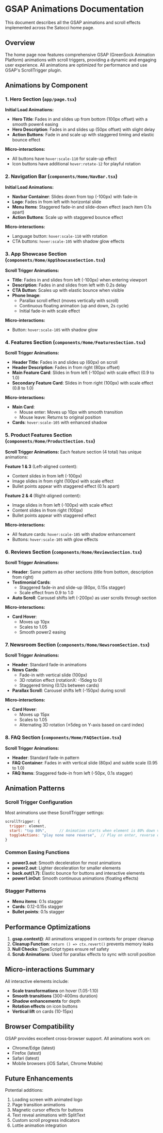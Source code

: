# GSAP Animations Documentation

This document describes all the GSAP animations and scroll effects implemented across the Satocci home page.

## Overview

The home page now features comprehensive GSAP (GreenSock Animation Platform) animations with scroll triggers, providing a dynamic and engaging user experience. All animations are optimized for performance and use GSAP's ScrollTrigger plugin.

## Animations by Component

### 1. Hero Section (`app/page.tsx`)

**Initial Load Animations:**
- **Hero Title**: Fades in and slides up from bottom (100px offset) with a smooth power4 easing
- **Hero Description**: Fades in and slides up (50px offset) with slight delay
- **Action Buttons**: Fade in and scale up with staggered timing and elastic bounce effect

**Micro-interactions:**
- All buttons have `hover:scale-110` for scale-up effect
- Icon buttons have additional `hover:rotate-12` for playful rotation

### 2. Navigation Bar (`components/Home/NavBar.tsx`)

**Initial Load Animations:**
- **Navbar Container**: Slides down from top (-100px) with fade-in
- **Logo**: Fades in from left with horizontal slide
- **Menu Items**: Staggered fade-in and slide-down effect (each item 0.1s apart)
- **Action Buttons**: Scale up with staggered bounce effect

**Micro-interactions:**
- Language button: `hover:scale-110` with rotation
- CTA buttons: `hover:scale-105` with shadow glow effects

### 3. App Showcase Section (`components/Home/AppShowcaseSection.tsx`)

**Scroll Trigger Animations:**
- **Title**: Fades in and slides from left (-100px) when entering viewport
- **Description**: Fades in and slides from left with 0.2s delay
- **CTA Button**: Scales up with elastic bounce when visible
- **Phone Image**: 
  - Parallax scroll effect (moves vertically with scroll)
  - Continuous floating animation (up and down, 2s cycle)
  - Initial fade-in with scale effect

**Micro-interactions:**
- Button: `hover:scale-105` with shadow glow

### 4. Features Section (`components/Home/FeaturesSection.tsx`)

**Scroll Trigger Animations:**
- **Header Title**: Fades in and slides up (60px) on scroll
- **Header Description**: Fades in from right (80px offset)
- **Main Feature Card**: Slides in from left (-100px) with scale effect (0.9 to 1.0)
- **Secondary Feature Card**: Slides in from right (100px) with scale effect (0.8 to 1.0)

**Micro-interactions:**
- **Main Card**: 
  - Mouse enter: Moves up 10px with smooth transition
  - Mouse leave: Returns to original position
- **Cards**: `hover:scale-105` with enhanced shadow

### 5. Product Features Section (`components/Home/ProductSection.tsx`)

**Scroll Trigger Animations:**
Each feature section (4 total) has unique animations:

**Feature 1 & 3** (Left-aligned content):
- Content slides in from left (-100px)
- Image slides in from right (100px) with scale effect
- Bullet points appear with staggered effect (0.1s apart)

**Feature 2 & 4** (Right-aligned content):
- Image slides in from left (-100px) with scale effect
- Content slides in from right (100px)
- Bullet points appear with staggered effect

**Micro-interactions:**
- All feature cards: `hover:scale-105` with shadow enhancement
- Buttons: `hover:scale-105` with glow effects

### 6. Reviews Section (`components/Home/ReviewsSection.tsx`)

**Scroll Trigger Animations:**
- **Header**: Same pattern as other sections (title from bottom, description from right)
- **Testimonial Cards**: 
  - Staggered fade-in and slide-up (80px, 0.15s stagger)
  - Scale effect from 0.9 to 1.0
- **Auto Scroll**: Carousel shifts left (-200px) as user scrolls through section

**Micro-interactions:**
- **Card Hover**: 
  - Moves up 10px
  - Scales to 1.05
  - Smooth power2 easing

### 7. Newsroom Section (`components/Home/NewsroomSection.tsx`)

**Scroll Trigger Animations:**
- **Header**: Standard fade-in animations
- **News Cards**: 
  - Fade-in with vertical slide (100px)
  - 3D rotation effect (rotationX: -15deg to 0)
  - Staggered timing (0.12s between cards)
- **Parallax Scroll**: Carousel shifts left (-150px) during scroll

**Micro-interactions:**
- **Card Hover**:
  - Moves up 15px
  - Scales to 1.05
  - Alternating 3D rotation (±5deg on Y-axis based on card index)

### 8. FAQ Section (`components/Home/FAQSection.tsx`)

**Scroll Trigger Animations:**
- **Header**: Standard fade-in pattern
- **FAQ Container**: Fades in with vertical slide (80px) and subtle scale (0.95 to 1.0)
- **FAQ Items**: Staggered fade-in from left (-50px, 0.1s stagger)

## Animation Patterns

### Scroll Trigger Configuration
Most animations use these ScrollTrigger settings:
```javascript
scrollTrigger: {
  trigger: element,
  start: "top 80%",      // Animation starts when element is 80% down viewport
  toggleActions: "play none none reverse",  // Play on enter, reverse on leave
}
```

### Common Easing Functions
- **power3.out**: Smooth deceleration for most animations
- **power2.out**: Lighter deceleration for smaller elements
- **back.out(1.7)**: Elastic bounce for buttons and interactive elements
- **power1.inOut**: Smooth continuous animations (floating effects)

### Stagger Patterns
- **Menu items**: 0.1s stagger
- **Cards**: 0.12-0.15s stagger
- **Bullet points**: 0.1s stagger

## Performance Optimizations

1. **gsap.context()**: All animations wrapped in contexts for proper cleanup
2. **Cleanup Function**: `return () => ctx.revert()` prevents memory leaks
3. **Null Checks**: TypeScript types ensure ref safety
4. **Scrub Animations**: Used for parallax effects to sync with scroll position

## Micro-interactions Summary

All interactive elements include:
- **Scale transformations** on hover (1.05-1.10)
- **Smooth transitions** (300-400ms duration)
- **Shadow enhancements** for depth
- **Rotation effects** on icon buttons
- **Vertical lift** on cards (10-15px)

## Browser Compatibility

GSAP provides excellent cross-browser support. All animations work on:
- Chrome/Edge (latest)
- Firefox (latest)
- Safari (latest)
- Mobile browsers (iOS Safari, Chrome Mobile)

## Future Enhancements

Potential additions:
1. Loading screen with animated logo
2. Page transition animations
3. Magnetic cursor effects for buttons
4. Text reveal animations with SplitText
5. Custom scroll progress indicators
6. Lottie animation integration

